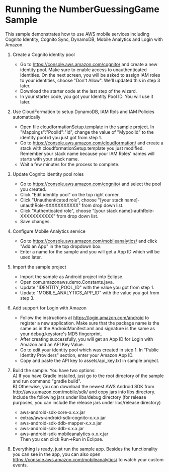 Running the NumberGuessingGame Sample
=============================================
This sample demonstrates how to use AWS mobile services including Cognito Identity, Cognito Sync, DynamoDB, Mobile Analytics and Login with Amazon.

1. Create a Cognito identity pool
   * Go to https://console.aws.amazon.com/cognito/ and create a new identity pool. Make sure to enable access to unauthenticated identities. On the next screen, you will be asked to assign IAM roles to your identities, choose "Don't Allow". We'll updated this in step 3 later.
   * Download the starter code at the last step of the wizard.
   * In your starter code, you got your Identity Pool ID. You will use it later.

2. Use CloudFormation to setup DynamoDB, IAM Rols and IAM Policies automatically
   * Open file cloudformationSetup.template in the sample project. In "Mappings":"PoolId":"Id", change the value of "MypoolId" to the identity pool id you just got from step 1.
   * Go to https://console.aws.amazon.com/cloudformation/ and create a stack with cloudformationSetup.template you just modified. Remember your stack name because your IAM Roles' names will starts with your stack name.
   * Wait a few minutes for the process to complete.

3. Update Cognito identity pool roles
   * Go to https://console.aws.amazon.com/cognito/ and select the pool you created.
   * Click "Edit identity pool" on the top right corner.
   * Click "Unauthenticated role", choose "[your stack name]-unauthRole-XXXXXXXXXXX" from drop down list.
   * Click "Authenticated role", choose "[your stack name]-authRole-XXXXXXXXXXX" from drop down list.
   * Save changes.

4. Configure Mobile Analytics service
   * Go to https://console.aws.amazon.com/mobileanalytics/ and click "Add an App" in the top dropdown box.
   * Enter a name for the sample and you will get a App ID which will be used later.

5. Import the sample project
   * Import the sample as Android project into Eclipse.
   * Open com.amazonaws.demo.Constants.java.
   * Update "IDENTITY\_POOL\_ID" with the value you got from step 1.
   * Update "MOBILE\_ANALYTICS\_APP\_ID" with the value you got from step 3.

6. Add support for Login with Amazon
   * Follow the instructions at https://login.amazon.com/android to register a new application. Make sure that the package name is the same as in the AndroidManifest.xml and signature is the same as your debug.keystore's MD5 fingerprint.
   * After creating successfully, you will get an App ID for Login with Amazon and an API Key Value.
   * Go to edit your identity pool which was created in step 1. In "Public Identity Providers" section, enter your Amazon App ID.
   * Copy and paste the API key to assets/api\_key.txt in sample project.

7. Build the sample. You have two options:<br/>
   A) If you have Gradle installed, just go to the root directory of the sample and run command "gradle build".<br/>
   B) Otherwise, you can download the newest AWS Android SDK from http://aws.amazon.com/mobile/sdk/ and copy jars into libs directory. Include the following jars under libs/debug directory (for release purposes, you can include the release jars under libs/release directory)
      + aws-android-sdk-core-x.x.x.jar
      + extras/aws-android-sdk-cognito-x.x.x.jar
      + aws-android-sdk-ddb-mapper-x.x.x.jar
      + aws-android-sdk-ddb-x.x.x.jar
      + aws-android-sdk-mobileanalytics-x.x.x.jar<br/>
    Then you can click Run->Run in Eclipse.

8. Everything is ready, just run the sample app. Besides the functionality you can see in the app, you can also open https://console.aws.amazon.com/mobileanalytics/ to watch your custom events.
